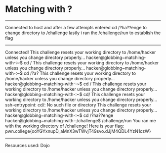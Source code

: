 # Matching with ?
***
Connected to host and after a few attempts entered cd /?ha??enge to change directory to /challenge lastly i ran the /challenge/run to establish the flag
***
Connected!
This challenge resets your working directory to /home/hacker unless you change
directory properly...
hacker@globbing~matching-with-:~$ cd /
This challenge resets your working directory to /home/hacker unless you change
directory properly...
hacker@globbing~matching-with-:~$ cd /?a?
This challenge resets your working directory to /home/hacker unless you change
directory properly...
hacker@globbing~matching-with-:~$ cd /
This challenge resets your working directory to /home/hacker unless you change
directory properly...
hacker@globbing~matching-with-:~$ cd/
This challenge resets your working directory to /home/hacker unless you change
directory properly...
ssh-entrypoint: cd/: No such file or directory
This challenge resets your working directory to /home/hacker unless you change
directory properly...
hacker@globbing~matching-with-:~$ cd /?ha??enge
hacker@globbing~matching-with-:/challenge$ /challenge/run
You ran me with the working directory of /challenge! Here is your flag:
pwn.college{ooYGYxnupD_aMnX3wTWvjT49svo.dJjM4QDL4YzN1czW}
***
Resources used:
Dojo
